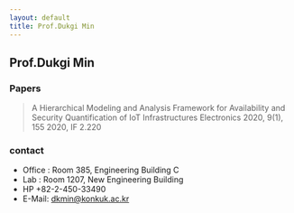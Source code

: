 ```yaml
---
layout: default
title: Prof.Dukgi Min
---
```


## Prof.Dukgi Min

### Papers
> A Hierarchical Modeling and Analysis Framework for Availability and Security Quantification of IoT Infrastructures Electronics 2020, 9(1), 155 2020, IF 2.220


### contact
* Office : Room 385, Engineering Building C
* Lab : Room 1207, New Engineering Building
* HP +82-2-450-33490 
* E-Mail: dkmin@konkuk.ac.kr
